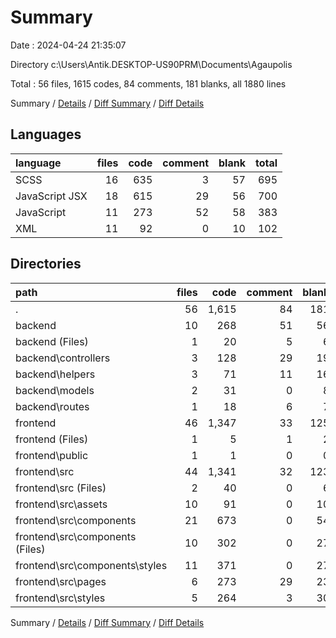 # Summary

Date : 2024-04-24 21:35:07

Directory c:\\Users\\Antik.DESKTOP-US90PRM\\Documents\\Agaupolis

Total : 56 files,  1615 codes, 84 comments, 181 blanks, all 1880 lines

Summary / [Details](details.md) / [Diff Summary](diff.md) / [Diff Details](diff-details.md)

## Languages
| language | files | code | comment | blank | total |
| :--- | ---: | ---: | ---: | ---: | ---: |
| SCSS | 16 | 635 | 3 | 57 | 695 |
| JavaScript JSX | 18 | 615 | 29 | 56 | 700 |
| JavaScript | 11 | 273 | 52 | 58 | 383 |
| XML | 11 | 92 | 0 | 10 | 102 |

## Directories
| path | files | code | comment | blank | total |
| :--- | ---: | ---: | ---: | ---: | ---: |
| . | 56 | 1,615 | 84 | 181 | 1,880 |
| backend | 10 | 268 | 51 | 56 | 375 |
| backend (Files) | 1 | 20 | 5 | 6 | 31 |
| backend\\controllers | 3 | 128 | 29 | 19 | 176 |
| backend\\helpers | 3 | 71 | 11 | 16 | 98 |
| backend\\models | 2 | 31 | 0 | 8 | 39 |
| backend\\routes | 1 | 18 | 6 | 7 | 31 |
| frontend | 46 | 1,347 | 33 | 125 | 1,505 |
| frontend (Files) | 1 | 5 | 1 | 2 | 8 |
| frontend\\public | 1 | 1 | 0 | 0 | 1 |
| frontend\\src | 44 | 1,341 | 32 | 123 | 1,496 |
| frontend\\src (Files) | 2 | 40 | 0 | 6 | 46 |
| frontend\\src\\assets | 10 | 91 | 0 | 10 | 101 |
| frontend\\src\\components | 21 | 673 | 0 | 54 | 727 |
| frontend\\src\\components (Files) | 10 | 302 | 0 | 27 | 329 |
| frontend\\src\\components\\styles | 11 | 371 | 0 | 27 | 398 |
| frontend\\src\\pages | 6 | 273 | 29 | 23 | 325 |
| frontend\\src\\styles | 5 | 264 | 3 | 30 | 297 |

Summary / [Details](details.md) / [Diff Summary](diff.md) / [Diff Details](diff-details.md)